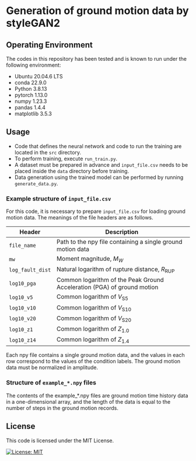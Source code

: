 # Generation of ground motion data by styleGAN2
<!-- This repository contains the code and hyperparameters for the paper:

"Site-Specific Ground Motion Generative Model for Crustal Earthquakes in Japan Based on Generative Adversarial Networks." Matsumoto, Y., Yaoyama, T., Lee, S., Hida, T., and Itoi, T. (2024). -->

## Operating Environment
The codes in this repository has been tested and is known to run under the following environment:
- Ubuntu 20.04.6 LTS
- conda 22.9.0
- Python 3.8.13
- pytorch 1.13.0
- numpy 1.23.3
- pandas 1.4.4
- matplotlib 3.5.3
 
<!-- Please note that while the code was tested in this specific setup, it is not strictly necessary to have the exact versions listed above to run it successfully.  -->

## Usage
- Code that defines the neural network and code to run the training are located in the `src` directory.
- To perform training, execute `run_train.py`.
- A dataset must be prepared in advance and `input_file.csv` needs to be placed inside the `data` directory before training.
- Data generation using the trained model can be performed by running `generate_data.py`.

### Example structure of `input_file.csv`
For this code, it is necessary to prepare `input_file.csv` for loading ground motion data.
The meanings of the file headers are as follows.

| Header       | Description                                                   |
| ------------ | --------------------------------------------------            |
| `file_name`  | Path to the npy file containing a single ground motion data   |
| `mw`         | Moment magnitude, $M_W$                                       |
| `log_fault_dist` | Natural logarithm of rupture distance, $R_{\mathrm{RUP}}$            |
| `log10_pga`  | Common logarithm of the Peak Ground Acceleration (PGA) of ground motion |
| `log10_v5`   | Common logarithm of $V_{\mathrm{S}5}$                                   |
| `log10_v10`  | Common logarithm of $V_{\mathrm{S}10}$                                  |
| `log10_v20`  | Common logarithm of $V_{\mathrm{S}20}$                                  |
| `log10_z1`   | Common logarithm of $Z_{1.0}$                                           |
| `log10_z14`  | Common logarithm of $Z_{1.4}$                                           |

Each npy file contains a single ground motion data, and the values in each row correspond to the values of the condition labels.
The ground motion data must be normalized in amplitude.

### Structure of `example_*.npy` files
The contents of the example_*.npy files are ground motion time history data in a one-dimensional array, and the length of the data is equal to the number of steps in the ground motion records.

## License
This code is licensed under the MIT License.

[![License: MIT](https://img.shields.io/badge/License-MIT-yellow.svg)](https://opensource.org/licenses/MIT)
